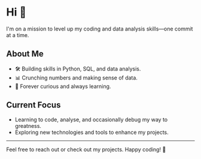 # Hi 👋

I'm on a mission to level up my coding and data analysis skills—one commit at a time.

## About Me
- 🛠️ Building skills in Python, SQL, and data analysis.
- 📊 Crunching numbers and making sense of data.
- 🧠 Forever curious and always learning.

## Current Focus
- Learning to code, analyse, and occasionally debug my way to greatness.
- Exploring new technologies and tools to enhance my projects.

---

Feel free to reach out or check out my projects. Happy coding! 🚀


<!--
**jcksttn/jcksttn** is a ✨ _special_ ✨ repository because its `README.md` (this file) appears on your GitHub profile.

Here are some ideas to get you started:

- 🔭 I’m currently working on ...
- 🌱 I’m currently learning ...
- 👯 I’m looking to collaborate on ...
- 🤔 I’m looking for help with ...
- 💬 Ask me about ...
- 📫 How to reach me: ...
- 😄 Pronouns: ...
- ⚡ Fun fact: ...
-->
